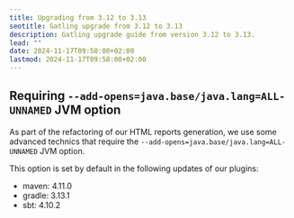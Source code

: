 ```yaml
---
title: Upgrading from 3.12 to 3.13
seotitle: Gatling upgrade from 3.12 to 3.13
description: Gatling upgrade guide from version 3.12 to 3.13.
lead: ""
date: 2024-11-17T09:58:00+02:00
lastmod: 2024-11-17T09:58:00+02:00
---
```


## Requiring `--add-opens=java.base/java.lang=ALL-UNNAMED` JVM option

As part of the refactoring of our HTML reports generation, we use some advanced technics that require the `--add-opens=java.base/java.lang=ALL-UNNAMED` JVM option.

This option is set by default in the following updates of our plugins:
* maven: 4.11.0
* gradle: 3.13.1
* sbt: 4.10.2
